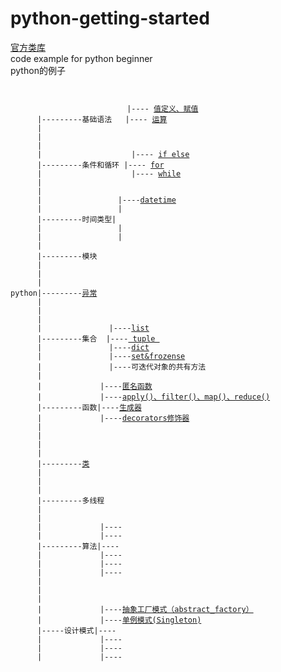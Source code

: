 # python-getting-started
<a target="_blank" href="https://docs.python.org/2.7/library/index.html">官方类库</a><br />
code example for python beginner <br />
python的例子 <br />
<pre><code>
                           
                          |---- <a target="_blank"  href="%E5%80%BC%E5%AE%9A%E4%B9%89%E3%80%81%E8%B5%8B%E5%80%BC.md">值定义、赋值</a>
      |---------基础语法   |---- <a target="_blank"  href="%E8%BF%90%E7%AE%97.md">运算</a>
      |                    
      |
      |                    
      |                    |---- <a target="_blank"  href="ifelse.md">if else</a> 
      |---------条件和循环 |---- <a target="_blank"  href="for.md">for</a> 
      |                    |---- <a target="_blank"  href="while.md">while</a>
      |
      |                 
      |                 |----<a href="datetime.md">datetime</a>
      |                 |
      |---------时间类型|
      |                 |
      |                 |
      |
      |---------模块
      |
      |
      |
python|---------<a href="%E5%BC%82%E5%B8%B8.md">异常</a>
      |
      |
      |
      |               |----<a target="_blank" href="list.md">list</a>
      |---------集合  |----<a target="_blank" href="tuple.md"> tuple </a>
      |               |----<a target="_blank"  href="dict.md">dict</a>
      |               |----<a target="_blank"  href="set%26frozenset.md">set&frozense</a>
      |               |----可迭代对象的共有方法
      |
      |             |----<a target="_blank"  href="匿名函数.md">匿名函数</a>
      |             |----<a target="_blank"  href="apply()、filter()、map()、reduce().md">apply()、filter()、map()、reduce()</a>
      |---------函数|----<a target="_blank"  href="生成器.md">生成器</a>
      |             |----<a target="_blank"  href="decorators.md">decorators修饰器</a>
      |             
      |
      |
      |
      |---------<a target="_blank"  href="">类</a>
      |
      |
      |
      |---------多线程
      |
      |
      |             |----<a target="_blank"  href=""></a>
      |             |----
      |---------算法|----
      |             |----
      |             |----
      |             |----      
      |
      |
      |
      |             |----<a target="_blank"  href="抽象工厂模式（abstract_factory）.md">抽象工厂模式（abstract_factory）</a>
      |             |----<a target="_blank"  href="单例模式(Singleton).md">单例模式(Singleton)</a>
      |-----设计模式|----
      |             |----
      |             |----
      |             |----   
      
</code></pre>

